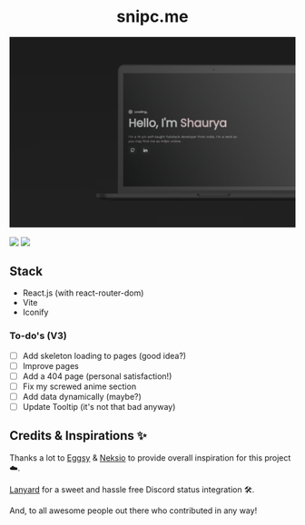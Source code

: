 <h1 align='center'>snipc.me</h1>

![ss](src/assets/ss.png)

![](https://img.shields.io/badge/Render-46E3B7?style=for-the-badge&logo=render&logoColor=white)
![](https://img.shields.io/badge/React-20232A?style=for-the-badge&logo=react&logoColor=61DAFB)

## Stack
- React.js (with react-router-dom)
- Vite
- Iconify

### To-do's (V3) 
- [ ] Add skeleton loading to pages (good idea?)
- [ ] Improve pages
- [ ] Add a 404 page (personal satisfaction!)
- [ ] Fix my screwed anime section
- [ ] Add data dynamically (maybe?)
- [ ] Update Tooltip (it's not that bad anyway) 
## Credits & Inspirations ✨

Thanks a lot to [Eggsy](https://eggsy.xyz) & [Neksio](https://wounds.rip) to provide overall inspiration for this project ☁️.

[Lanyard](https://github.com/Phineas/Lanyard) for a sweet and hassle free Discord status integration 🛠️.

And, to all awesome people out there who contributed in any way!    

